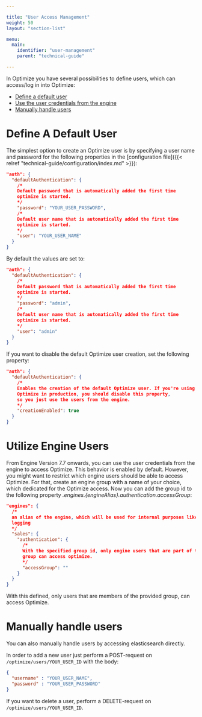 ```yaml
---

title: "User Access Management"
weight: 50
layout: "section-list"

menu:
  main:
    identifier: "user-management"
    parent: "technical-guide"

---
```


In Optimize you have several possibilities to define users, which can access/log in into Optimize:

* [Define a default user](#define-a-default-user)
* [Use the user credentials from the engine](#utilize-engine-users)
* [Manually handle users](#manually-handle-users)

# Define A Default User

The simplest option to create an Optimize user is by specifying a user name and password for the following properties in the [configuration file]({{< relref "technical-guide/configuration/index.md" >}}):
```json
"auth": {
  "defaultAuthentication": {
    /*
    Default password that is automatically added the first time
    optimize is started.
    */
    "password": "YOUR_USER_PASSWORD",
    /*
    Default user name that is automatically added the first time
    optimize is started.
    */
    "user": "YOUR_USER_NAME"
  }
}
```

By default the values are set to:
```json
"auth": {
  "defaultAuthentication": {
    /*
    Default password that is automatically added the first time
    optimize is started.
    */
    "password": "admin",
    /*
    Default user name that is automatically added the first time
    optimize is started.
    */
    "user": "admin"
  }
}
```

If you want to disable the default Optimize user creation, set the following property:
```json
"auth": {
  "defaultAuthentication": {
    /*
    Enables the creation of the default Optimize user. If you're using
    Optimize in production, you should disable this property,
    so you just use the users from the engine.
    */
    "creationEnabled": true
  }
}
```

# Utilize Engine Users

From Engine Version 7.7 onwards, you can use the user credentials from the engine to access Optimize. This behavior is enabled by default. However, you might want to restrict which engine users should be able to access Optimize. For that, create an engine group with a name of your choice, which dedicated for the Optimize access. Now you can add the group id to the following property _$.engines.${engineAlias}.authentication.accessGroup_:
```json
"engines": {
  /*
  an alias of the engine, which will be used for internal purposes like
  logging
  */
  "sales": {  
    "authentication": {
      /*
      With the specified group id, only engine users that are part of the
      group can access optimize.
      */
      "accessGroup": ""
    }
  }
}
```
With this defined, only users that are members of the provided group, can access Optimize.

# Manually handle users

You can also manually handle users by accessing elasticsearch directly.

In order to add a new user just perform a POST-request on ``/optimize/users/YOUR_USER_ID`` with the body:
```json
{
  "username" : "YOUR_USER_NAME",
  "password" : "YOUR_USER_PASSWORD"
}
```

If you want to delete a user, perform a DELETE-request on ``/optimize/users/YOUR_USER_ID``.
